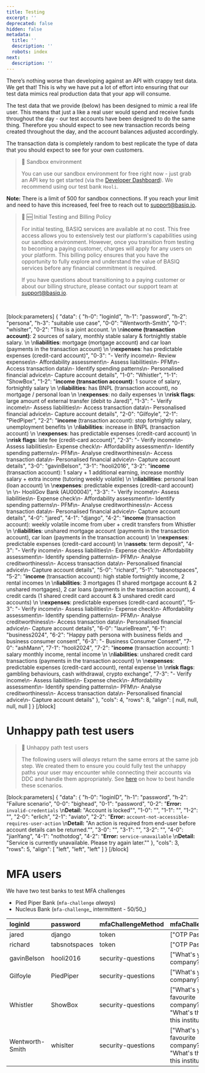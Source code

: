 ```yaml
---
title: Testing
excerpt: ''
deprecated: false
hidden: false
metadata:
  title: ''
  description: ''
  robots: index
next:
  description: ''
---
```

There’s nothing worse than developing against an API with crappy test data. We get that! This is why we have put a lot of effort into ensuring that our test data mimics real production data that your app will consume.

The test data that we provide (below) has been designed to mimic a real life user. This means that just a like a real user would spend and receive funds throughout the day - our test accounts have been designed to do the same thing. Therefore you should expect to see new transaction records being created throughout the day, and the account balances adjusted accordingly.

The transaction data is completely random to best replicate the type of data that you should expect to see for your own customers. 

> 🚧 Sandbox environment
> 
> You can use our sandbox environment for free right now - just grab an API key to get started (via the [Developer Dashboard](https://dashboard.basiq.io/)). We recommend using our test bank `Hooli`.

**Note:** There is a limit of 500 for sandbox connections.  If you reach your limit and need to have this increased, feel free to reach out to [support@basiq.io](mailto:support@basiq.io).

> 📘 🆕 Initial Testing and Billing Policy
> 
> For initial testing, BASIQ services are available at no cost. This free access allows you to extensively test our platform's capabilities using our sandbox environment. However, once you transition from testing to becoming a paying customer, charges will apply for any users on your platform. This billing policy ensures that you have the opportunity to fully explore and understand the value of BASIQ services before any financial commitment is required. 
> 
> If you have questions about transitioning to a paying customer or about our billing structure, please contact our support team at [support@basiq.io](mailto:support@basiq.io).

<br />

[block:parameters]
{
  "data": {
    "h-0": "loginId",
    "h-1": "password",
    "h-2": "persona",
    "h-3": "suitable use case",
    "0-0": "Wentworth-Smith",
    "0-1": "whislter",
    "0-2": "This is a joint account.  \n  \n**income (transaction account)**: 2 sources of salary, monthly stable salary & fortnightly stable salary.  \n  \n**liabilities**: mortgage (mortgage account) and car loan (payments in the transaction account)  \n  \n**expenses**: has predictable expenses (credit-card account)",
    "0-3": "- Verify income\n- Review expenses\n- Affordability assessment\n- Assess liabilities\n- PFM\n- Access transaction data\n- Identify spending patterns\n- Personalised financial advice\n- Capture account details",
    "1-0": "Whistler",
    "1-1": "ShowBox",
    "1-2": "**income (transaction account)**: 1 source of salary, fortnightly salary  \n  \n**liabilities**: has BNPL (transaction account), no mortgage / personal loan  \n  \n**expenses**: no daily expenses  \n  \n**risk flags**: large amount of external transfer (debit to Jared)",
    "1-3": "- Verify income\n- Assess liabilities\n- Access transaction data\n- Personalised financial advice\n- Capture account details",
    "2-0": "Gilfoyle",
    "2-1": "PiedPiper",
    "2-2": "**income** (transaction account): stop fortnightly salary, unemployment benefits  \n  \n**liabilities**: increase in BNPL (transaction account)  \n  \n**expenses**: has predictable expenses (credit-card account)  \n  \n**risk flags**: late fee (credit-card account)",
    "2-3": "- Verify income\n- Assess liabilities\n- Expense check\n- Affordability assessment\n- Identify spending patterns\n- PFM\n- Analyse creditworthiness\n- Access transaction data\n- Personalised financial advice\n- Capture account details",
    "3-0": "gavinBelson",
    "3-1": "hooli2016",
    "3-2": "**income** (transaction account): 1 salary + 1 additional earning, increase monthly salary + extra income (tutoring weekly volatile)  \n  \n**liabilities**: personal loan (loan account)  \n  \n**expenses**: predictable expenses (credit-card account)  \n  \n- HooliGov Bank (AU00004)",
    "3-3": "- Verify income\n- Assess liabilities\n- Expense check\n- Affordability assessment\n- Identify spending patterns\n- PFM\n- Analyse creditworthiness\n- Access transaction data\n- Personalised financial advice\n- Capture account details",
    "4-0": "jared",
    "4-1": "django",
    "4-2": "**income** (transaction account): weekly volatile income from uber + credit transfers from Whistler  \n  \n**liabilities**: unshared mortgage account (payments in the transaction account), car loan (payments in the transaction account)  \n  \n**expenses**: predictable expenses (credit-card account)  \n  \n**assets**: term deposit",
    "4-3": "- Verify income\n- Assess liabilities\n- Expense check\n- Affordability assessment\n- Identify spending patterns\n- PFM\n- Analyse creditworthiness\n- Access transaction data\n- Personalised financial advice\n- Capture account details",
    "5-0": "richard",
    "5-1": "tabsnotspaces",
    "5-2": "**income** (transaction account): high stable fortnightly income, 2 rental incomes  \n  \n**liabilities**: 3 mortgages (1 shared mortgage account & 2 unshared mortgages), 2 car loans (payments in the transaction account), 4 credit cards (1 shared credit card account & 3 unshared credit card accounts)  \n  \n**expenses**: predictable expenses (credit-card account)",
    "5-3": "- Verify income\n- Assess liabilities\n- Expense check\n- Affordability assessment\n- Identify spending patterns\n- PFM\n- Analyse creditworthiness\n- Access transaction data\n- Personalised financial advice\n- Capture account details",
    "6-0": "laurieBream",
    "6-1": "business2024",
    "6-2": "Happy path persona with business fields and business consumer consent",
    "6-3": "- Business Consumer Consent",
    "7-0": "ashMann",
    "7-1": "hooli2024",
    "7-2": "**income** (transaction account): 1 salary monthly income, rental income  \n  \n**liabilities**: unshared credit card transactions (payments in the transaction account)  \n  \n**expenses**: predictable expenses (credit-card account), rental expense  \n  \n**risk flags**: gambling behaviours, cash withdrawal, crypto exchange",
    "7-3": "- Verify income\n- Assess liabilities\n- Expense check\n- Affordability assessment\n- Identify spending patterns\n- PFM\n- Analyse creditworthiness\n- Access transaction data\n- Personalised financial advice\n- Capture account details"
  },
  "cols": 4,
  "rows": 8,
  "align": [
    null,
    null,
    null,
    null
  ]
}
[/block]


# Unhappy path test users

> 🚧 Unhappy path test users
> 
> The following users will _always_ return the same errors at the same job step. We created them to ensure you could fully test the unhappy paths your user may encounter while connecting their accounts via DDC and handle them appropriately. See [here](ref:jobs) on how to best handle these scenarios.

[block:parameters]
{
  "data": {
    "h-0": "loginID",
    "h-1": "password",
    "h-2": "Failure scenario",
    "0-0": "bighead",
    "0-1": "password",
    "0-2": "**Error:** `invalid-credentials`  \n**Detail:** \"Account is locked\"",
    "1-0": "",
    "1-1": "",
    "1-2": "",
    "2-0": "erlich",
    "2-1": "aviato",
    "2-2": "**Error:** `account-not-accessible-requires-user-action`  \n**Detail:** \"An action is required from end-user before account details can be returned.\"",
    "3-0": "",
    "3-1": "",
    "3-2": "",
    "4-0": "jianYang",
    "4-1": "nothotdog",
    "4-2": "**Error:** `service-unavailable`  \n**Detail:** \"Service is currently unavailable. Please try again later.\""
  },
  "cols": 3,
  "rows": 5,
  "align": [
    "left",
    "left",
    "left"
  ]
}
[/block]


# MFA users

We have two test banks to test MFA challenges 

- Pied Piper Bank  (`mfa-challenge` _always_)
- Nucleus Bank (`mfa-challenge`_ intermittent - 50/50_)

| loginId         | password      | mfaChallengeMethod | mfaChallengeInput                                                        | mfaChallengeSolution |
| :-------------- | :------------ | :----------------- | :----------------------------------------------------------------------- | :------------------- |
| jared           | django        | token              | ["OTP Password"]                                                         | ["1234"]             |
| richard         | tabsnotspaces | token              | ["OTP Password"]                                                         | ["1234"]             |
| gavinBelson     | hooli2016     | security-questions | ["What's your first company?"]                                           | ["Hooli"]            |
| Gilfoyle        | PiedPiper     | security-questions | ["What's your first company?"]                                           | ["Hooli"]            |
| Whistler        | ShowBox       | security-questions | ["What's your favourite company?", "What's the ID of this institution?"] | ["Basiq", "AU00000"] |
| Wentworth-Smith | whislter      | security-questions | ["What's your favourite company?", "What's the ID of this institution?"] | ["Basiq", "AU00000"] |